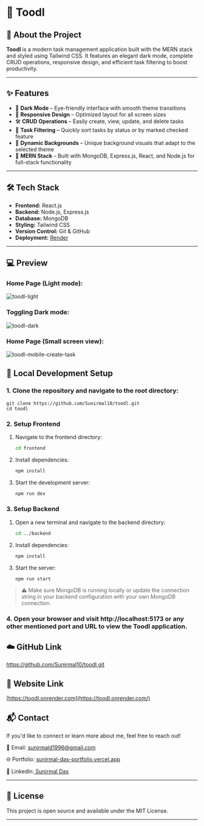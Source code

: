 # 🌟 Toodl

## 🚀 About the Project

**Toodl** is a modern task management application built with the MERN stack and styled using Tailwind CSS. It features an elegant dark mode, complete CRUD operations, responsive design, and efficient task filtering to boost productivity.

---

## ✨ Features

- 🌙 **Dark Mode** – Eye-friendly interface with smooth theme transitions  
- 📱 **Responsive Design** – Optimized layout for all screen sizes  
- 🛠️ **CRUD Operations** – Easily create, view, update, and delete tasks  
- 🧭 **Task Filtering** – Quickly sort tasks by status or by marked checked feature
- 🎨 **Dynamic Backgrounds** – Unique background visuals that adapt to the selected theme  
- 🔐 **MERN Stack** – Built with MongoDB, Express.js, React, and Node.js for full-stack functionality  

---

## 🛠 Tech Stack

- **Frontend:** React.js  
- **Backend:** Node.js, Express.js  
- **Database:** MongoDB  
- **Styling:** Tailwind CSS  
- **Version Control:** Git & GitHub  
- **Deployment:** [Render](https://render.com)  


---

## 💻 Preview

### Home Page (Light mode):

![toodl-light](https://github.com/user-attachments/assets/f3fac6b2-2e8b-4932-8663-be2a9d242229)


### Toggling Dark mode:

![toodl-dark](https://github.com/user-attachments/assets/d89fa774-0e3c-4f25-b208-7448cdbfb40f)


### Home Page (Small screen view):

![toodl-mobile-create-task](https://github.com/user-attachments/assets/44fd3246-3dd7-470f-ab2d-775914464e6d)

## 🚀 Local Development Setup

### 1. Clone the repository and navigate to the root directory:

```
git clone https://github.com/Sunirmal10/toodl.git
cd toodl
```

### 2. Setup Frontend

1. Navigate to the frontend directory:

   ```bash
   cd frontend
   ```

2. Install dependencies:

   ```bash
   npm install
   ```

3. Start the development server:

   ```bash
   npm run dev
   ```

### 3. Setup Backend

1. Open a new terminal and navigate to the backend directory:

   ```bash
   cd ../backend
   ```

2. Install dependencies:

   ```bash
   npm install
   ```

3. Start the server:

   ```bash
   npm run start
   ```

> ⚠️ Make sure MongoDB is running locally or update the connection string in your backend configuration with your own MongoDB connection.


### 4. Open your browser and visit http://localhost:5173 or any other mentioned port and URL to view the Toodl application.

## ☁️ GitHub Link

https://github.com/Sunirmal10/toodl.git

## 🔗 Website Link

[https://toodl.onrender.com](https://toodl.onrender.com/)

## 📬 Contact

If you'd like to connect or learn more about me, feel free to reach out!

📧 Email: sunirmald1996@gmail.com

🌐 Portfolio: [sunirmal-das-portfolio.vercel.app](https://sunirmal-das-portfolio.vercel.app/)

💼 LinkedIn:[ Sunirmal Das](https://www.linkedin.com/in/sdofficial008)

---

## 📝 License
This project is open source and available under the MIT License.

---
